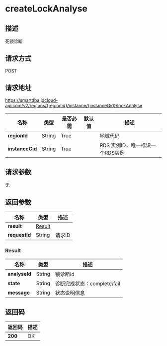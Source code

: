 # createLockAnalyse


## 描述
死锁诊断

## 请求方式
POST

## 请求地址
https://smartdba.jdcloud-api.com/v2/regions/{regionId}/instance/{instanceGid}/lockAnalyse

|名称|类型|是否必需|默认值|描述|
|---|---|---|---|---|
|**regionId**|String|True| |地域代码|
|**instanceGid**|String|True| |RDS 实例ID，唯一标识一个RDS实例|

## 请求参数
无


## 返回参数
|名称|类型|描述|
|---|---|---|
|**result**|[Result](#result)| |
|**requestId**|String|请求ID|

### <div id="Result">Result</div>
|名称|类型|描述|
|---|---|---|
|**analyseId**|String|锁诊断id|
|**state**|String|诊断完成状态：complete\fail|
|**message**|String|状态说明信息|

## 返回码
|返回码|描述|
|---|---|
|**200**|OK|
